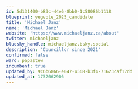 ```yaml
---
id: 5d131400-b83c-44e6-8bb0-1c58086b1118
blueprint: yegvote_2025_candidate
title: 'Michael Janz'
name: 'Michael Janz'
website: 'https://www.michaeljanz.ca/about'
twitter: michaeljanz
bluesky_handle: michaeljanz.bsky.social
description: 'Councillor since 2021'
confirmed: false
ward: papastew
incumbent: true
updated_by: 9c6b6866-e047-4568-b3f4-71623caf17dd
updated_at: 1732062906
---
```

